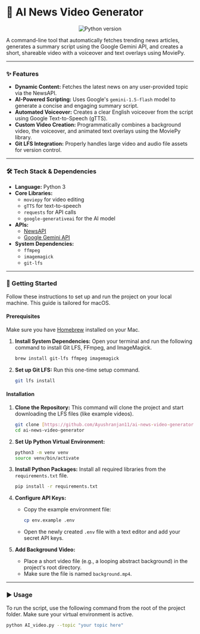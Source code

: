 # 🤖 AI News Video Generator

<p align="center">
  <img src="https://img.shields.io/badge/python-3.12-blue.svg" alt="Python version">

A command-line tool that automatically fetches trending news articles, generates a summary script using the Google Gemini API, and creates a short, shareable video with a voiceover and text overlays using MoviePy.

---

### ✨ Features

-   **Dynamic Content:** Fetches the latest news on any user-provided topic via the NewsAPI.
-   **AI-Powered Scripting:** Uses Google's `gemini-1.5-flash` model to generate a concise and engaging summary script.
-   **Automated Voiceover:** Creates a clear English voiceover from the script using Google Text-to-Speech (gTTS).
-   **Custom Video Creation:** Programmatically combines a background video, the voiceover, and animated text overlays using the MoviePy library.
-   **Git LFS Integration:** Properly handles large video and audio file assets for version control.

---

### 🛠️ Tech Stack & Dependencies

-   **Language:** Python 3
-   **Core Libraries:**
    -   `moviepy` for video editing
    -   `gTTS` for text-to-speech
    -   `requests` for API calls
    -   `google-generativeai` for the AI model
-   **APIs:**
    -   [NewsAPI](https://newsapi.org)
    -   [Google Gemini API](https://aistudio.google.com/)
-   **System Dependencies:**
    -   `ffmpeg`
    -   `imagemagick`
    -   `git-lfs`

---

### 🚀 Getting Started

Follow these instructions to set up and run the project on your local machine. This guide is tailored for macOS.

#### Prerequisites

Make sure you have [Homebrew](https://brew.sh/) installed on your Mac.

1.  **Install System Dependencies:**
    Open your terminal and run the following command to install Git LFS, FFmpeg, and ImageMagick.
    ```bash
    brew install git-lfs ffmpeg imagemagick
    ```
2.  **Set up Git LFS:**
    Run this one-time setup command.
    ```bash
    git lfs install
    ```

#### Installation

1.  **Clone the Repository:**
    This command will clone the project and start downloading the LFS files (like example videos).
    ```bash
    git clone [https://github.com/Ayushranjan11/ai-news-video-generator.git](https://github.com/Ayushranjan11/ai-news-video-generator.git)
    cd ai-news-video-generator
    ```

2.  **Set Up Python Virtual Environment:**
    ```bash
    python3 -m venv venv
    source venv/bin/activate
    ```

3.  **Install Python Packages:**
    Install all required libraries from the `requirements.txt` file.
    ```bash
    pip install -r requirements.txt
    ```

4.  **Configure API Keys:**
    -   Copy the example environment file:
        ```bash
        cp env.example .env
        ```
    -   Open the newly created `.env` file with a text editor and add your secret API keys.

5.  **Add Background Video:**
    -   Place a short video file (e.g., a looping abstract background) in the project's root directory.
    -   Make sure the file is named `background.mp4`.

---

### ▶️ Usage

To run the script, use the following command from the root of the project folder. Make sure your virtual environment is active.

```bash
python AI_video.py --topic "your topic here"
